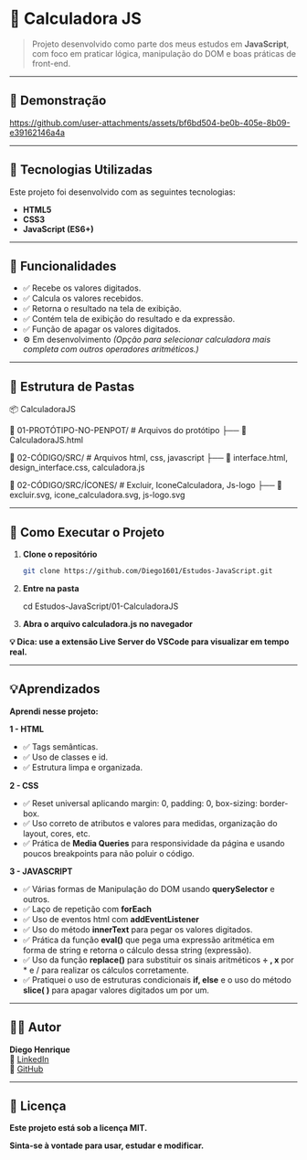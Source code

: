 # 🚀 Calculadora JS

> Projeto desenvolvido como parte dos meus estudos em **JavaScript**, com foco em praticar lógica, manipulação do DOM e boas práticas de front-end.

---

## 📸 Demonstração

https://github.com/user-attachments/assets/bf6bd504-be0b-405e-8b09-e39162146a4a

---

## 🧰 Tecnologias Utilizadas

Este projeto foi desenvolvido com as seguintes tecnologias:

- **HTML5**  
- **CSS3**  
- **JavaScript (ES6+)**

---

## 🧩 Funcionalidades

- ✅ Recebe os valores digitados.
- ✅ Calcula os valores recebidos.
- ✅ Retorna o resultado na tela de exibição. 
- ✅ Contém tela de exibição do resultado e da expressão. 
- ✅ Função de apagar os valores digitados. 
- ⚙️ Em desenvolvimento *(Opção para selecionar calculadora mais completa com outros operadores aritméticos.)*

---

## 📂 Estrutura de Pastas

📦 CalculadoraJS 

📁 01-PROTÓTIPO-NO-PENPOT/ # Arquivos do protótipo ├── 📄 CalculadoraJS.html

📁 02-CÓDIGO/SRC/ # Arquivos html, css, javascript ├── 📄 interface.html, design_interface.css, calculadora.js 

📁 02-CÓDIGO/SRC/ÍCONES/ # Excluir, IconeCalculadora, Js-logo ├── 📄 excluir.svg, icone_calculadora.svg, js-logo.svg

---

## 🚀 Como Executar o Projeto

1. **Clone o repositório**
   ```bash
   git clone https://github.com/Diego1601/Estudos-JavaScript.git

2. **Entre na pasta**
   
   cd Estudos-JavaScript/01-CalculadoraJS

4. **Abra o arquivo calculadora.js no navegador**
   
**💡 Dica: use a extensão Live Server do VSCode para visualizar em tempo real.**

---

## 💡Aprendizados

**Aprendi nesse projeto:** 
  
  **1 - HTML**
  
- ✅ Tags semânticas.
- ✅ Uso de classes e id.
- ✅ Estrutura limpa e organizada.

  
**2 - CSS**
  
- ✅ Reset universal aplicando margin: 0, padding: 0, box-sizing: border-box.
- ✅ Uso correto de atributos e valores para medidas, organização do layout, cores, etc.
- ✅ Prática de **Media Queries** para responsividade da página e usando poucos breakpoints para não poluir o código.


**3 - JAVASCRIPT**
  
- ✅ Várias formas de Manipulação do DOM usando **querySelector** e outros.
- ✅ Laço de repetição com **forEach**
- ✅ Uso de eventos html com **addEventListener** 
- ✅ Uso do método **innerText** para pegar os valores digitados.
- ✅ Prática da função **eval()** que pega uma expressão aritmética em forma de string e retorna o cálculo dessa string (expressão).
- ✅ Uso da função **replace()** para substituir os sinais aritméticos **÷ , x** por * e / para realizar os cálculos corretamente.
- ✅ Pratiquei o uso de estruturas condicionais **if, else** e o uso do método **slice( )** para apagar valores digitados um por um.

--- 

## 👨‍💻 Autor

**Diego Henrique**  
🔗 [LinkedIn](https://www.linkedin.com/in/diegohenrique97/)  
🐙 [GitHub](https://github.com/Diego1601)

--- 

## 📝 Licença

**Este projeto está sob a licença MIT.**

**Sinta-se à vontade para usar, estudar e modificar.**
